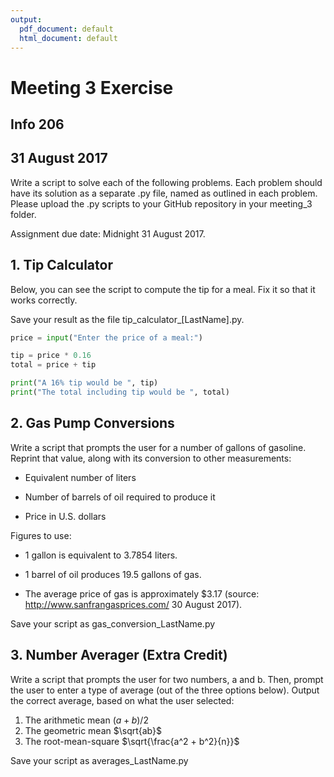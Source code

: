 ```yaml
---
output:
  pdf_document: default
  html_document: default
---
```

# Meeting 3 Exercise
## Info 206
## 31 August 2017

Write a script to solve each of the following problems. Each problem should have its solution as a separate .py file, named as outlined in each problem. Please upload the .py scripts to your GitHub repository in your meeting_3 folder.

Assignment due date: Midnight 31 August 2017.

## 1. Tip Calculator

Below, you can see the script to compute the tip for a meal. Fix it so that it works correctly. 

Save your result as the file tip_calculator_[LastName].py.


``` python
price = input("Enter the price of a meal:")

tip = price * 0.16
total = price + tip

print("A 16% tip would be ", tip)
print("The total including tip would be ", total)
```


## 2. Gas Pump Conversions

Write a script that prompts the user for a number of gallons of gasoline. Reprint that value, along with its conversion to other measurements:

* Equivalent number of liters

* Number of barrels of oil required to produce it

* Price in U.S. dollars

Figures to use:

  * 1 gallon is equivalent to 3.7854 liters.
  
  * 1 barrel of oil produces 19.5 gallons of gas.

  * The average price of gas is approximately $3.17 (source: http://www.sanfrangasprices.com/ 30 August 2017).

Save your script as gas_conversion_LastName.py


## 3. Number Averager (Extra Credit)

Write a script that prompts the user for two numbers, a and b. Then, prompt the user to enter a type of average (out of the three options below). Output the correct average, based on what the user selected:

1. The arithmetic mean $(a + b)/2$
2. The geometric mean $\sqrt{ab}$
3. The root-mean-square $\sqrt{\frac{a^2 + b^2}{n}}$

Save your script as averages_LastName.py
